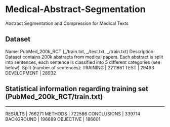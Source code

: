 # Medical-Abstract-Segmentation
Abstract Segmentation and Compression for Medical Texts

## Dataset ##
Name: PubMed_200k_RCT (_/train.txt, _/test.txt, _/train.txt)
Description: Dataset contains 200k abstracts from medical papers. Each abstract is split into sentences, each sentence is classified into 5 different categories (see below).
Split (number of sentences):
TRAINING | 2211861 
TEST | 29493 
DEVELOPMENT | 28932

## Statistical information regarding training set (PubMed_200k_RCT/train.txt) ##
----------------
RESULTS | 766271
METHODS | 722586
CONCLUSIONS | 339714
BACKGROUND | 196689
OBJECTIVE | 186601




